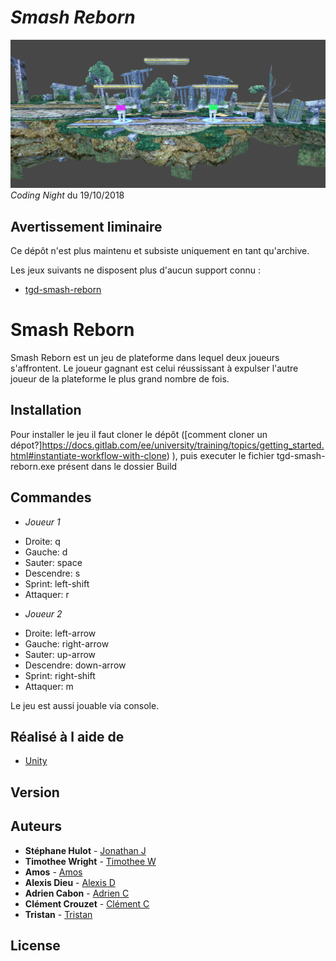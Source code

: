 # *Smash Reborn*

![image menu](Ressources/logo.png)
*Coding Night* du 19/10/2018

## Avertissement liminaire

Ce dépôt n'est plus maintenu et subsiste uniquement en tant qu'archive.

Les jeux suivants ne disposent plus d'aucun support connu :

- [tgd-smash-reborn](https://github.com/TeleGD/tgd-smash-reborn)

# Smash Reborn
Smash Reborn est un jeu de plateforme dans lequel deux joueurs s'affrontent. Le joueur gagnant est celui réussissant à expulser l'autre joueur de la plateforme le plus grand nombre de fois.

## Installation
Pour installer le jeu il faut cloner le dépôt ([comment cloner un dépot?]https://docs.gitlab.com/ee/university/training/topics/getting_started.html#instantiate-workflow-with-clone) ), puis executer le fichier tgd-smash-reborn.exe présent dans le dossier Build

## Commandes
* *Joueur 1*
- Droite: q
- Gauche: d
- Sauter: space
- Descendre: s
- Sprint: left-shift
- Attaquer: r

* *Joueur 2*
- Droite: left-arrow 
- Gauche: right-arrow
- Sauter: up-arrow
- Descendre: down-arrow
- Sprint: right-shift
- Attaquer: m

Le jeu est aussi jouable via console.

## Réalisé à l aide de
* [Unity](https://unity.com/)

## Version

## Auteurs
* **Stéphane Hulot** - [Jonathan J](https://github.com/stephane-hulot)
* **Timothee Wright** - [Timothee W](http://www.timotheewright.ovh/)
* **Amos** - [Amos](https://github.com/AmosGeorge)
* **Alexis Dieu** - [Alexis D](https://github.com/shdaemon)
* **Adrien Cabon** - [Adrien C](https://github.com/AdrienCabon)
* **Clément Crouzet** - [Clément C](https://github.com/CrouzetC)
* **Tristan** - [Tristan](https://github.com/TrisTOON)

## License
